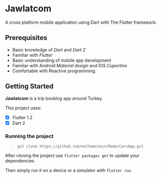 # Jawlatcom

A cross platform mobile application using Dart with The Flutter framework.

## Prerequisites

* Basic knowledge of *Dart* and *Dart 2*
* Familiar with *Flutter*
* Basic understanding of mobile app development 
* Familiar with Android *Material design* and IOS *Cupertino*
* Comfortable with Reactive programming.

## Getting Started

**Jawlatcom** is a trip booking app around Turkey.

This project uses:
- [x] Flutter 1.2
- [x] Dart 2

### Running the project

>`git clone https://github.com/molhamstein/MadarCarsApp.git`

After cloning the project use `flutter packages get`
to update your dependencies.

Then simply run it on a device or a simulator with `flutter run`.

